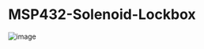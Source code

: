 # MSP432-Solenoid-Lockbox

![image](https://user-images.githubusercontent.com/62213019/110027542-f5050000-7ce6-11eb-9001-580a07f68d1e.png)
